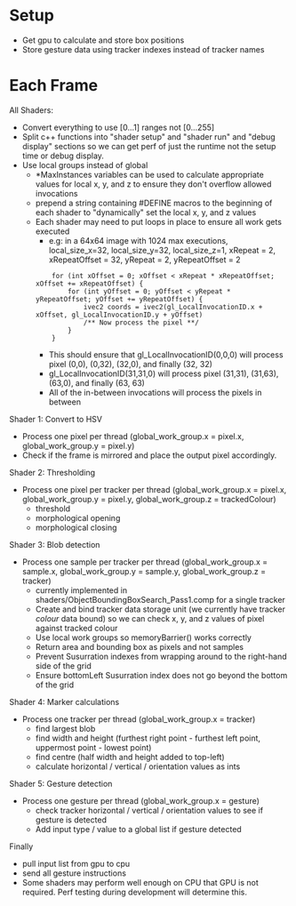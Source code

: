 # Setup
- Get gpu to calculate and store box positions
- Store gesture data using tracker indexes instead of tracker names

# Each Frame
All Shaders:
- Convert everything to use [0...1] ranges not [0...255]
- Split c++ functions into "shader setup" and "shader run" and "debug display" sections so we can get perf of just the runtime not the setup time or debug display.
- Use local groups instead of global
    - *MaxInstances variables can be used to calculate appropriate values for local x, y, and z to ensure they don't overflow allowed invocations
    - prepend a string containing #DEFINE macros to the beginning of each shader to "dynamically" set the local x, y, and z values
    - Each shader may need to put loops in place to ensure all work gets executed
        - e.g: in a 64x64 image with 1024 max executions, local_size_x=32, local_size_y=32, local_size_z=1, xRepeat = 2, xRepeatOffset = 32, yRepeat = 2, yRepeatOffset = 2
        ```
            for (int xOffset = 0; xOffset < xRepeat * xRepeatOffset; xOffset += xRepeatOffset) {
                for (int yOffset = 0; yOffset < yRepeat * yRepeatOffset; yOffset += yRepeatOffset) {
                    ivec2 coords = ivec2(gl_LocalInvocationID.x + xOffset, gl_LocalInvocationID.y + yOffset)
                    /** Now process the pixel **/
                }
            }
        ```
        - This should ensure that gl_LocalInvocationID(0,0,0) will process pixel (0,0), (0,32), (32,0), and finally (32, 32)
        - gl_LocalInvocationID(31,31,0) will process pixel (31,31), (31,63), (63,0), and finally (63, 63)
        - All of the in-between invocations will process the pixels in between

Shader 1: Convert to HSV
- Process one pixel per thread (global_work_group.x = pixel.x, global_work_group.y = pixel.y)
- Check if the frame is mirrored and place the output pixel accordingly.

Shader 2: Thresholding
- Process one pixel per tracker per thread (global_work_group.x = pixel.x, global_work_group.y = pixel.y, global_work_group.z = trackedColour)
    - threshold
    - morphological opening
    - morphological closing

Shader 3: Blob detection
- Process one sample per tracker per thread (global_work_group.x = sample.x, global_work_group.y = sample.y, global_work_group.z = tracker)
    - currently implemented in shaders/ObjectBoundingBoxSearch_Pass1.comp for a single tracker
    - Create and bind tracker data storage unit (we currently have tracker *colour* data bound) so we can check x, y, and z values of pixel against tracked colour
    - Use local work groups so memoryBarrier() works correctly
    - Return area and bounding box as pixels and not samples
    - Prevent Susurration indexes from wrapping around to the right-hand side of the grid
    - Ensure bottomLeft Susurration index does not go beyond the bottom of the grid

Shader 4: Marker calculations
- Process one tracker per thread (global_work_group.x = tracker)
    - find largest blob
    - find width and height (furthest right point - furthest left point, uppermost point - lowest point)
    - find centre (half width and height added to top-left)
    - calculate horizontal / vertical / orientation values as ints

Shader 5: Gesture detection
- Process one gesture per thread (global_work_group.x = gesture)
    - check tracker horizontal / vertical / orientation values to see if gesture is detected
    - Add input type / value to a global list if gesture detected

Finally
- pull input list from gpu to cpu
- send all gesture instructions
- Some shaders may perform well enough on CPU that GPU is not required. Perf testing during development will determine this.
